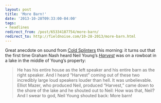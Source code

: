 ```yaml
---
layout: post 
title: 'More Barn!' 
date: '2013-10-28T09:33:00-04:00' 
tags: 
- headlines 
redirect_from: /post/65334187754/more-barn/
redirect_to: http://fieldnoise.com/10-28-2013/more-barn.html
--- 
```


Great anecdote on sound from [Cold Splinters](http://www.coldsplinters.com/2013/10/more-barn/) this morning: it turns out that the first time Graham Nash heard Neil Young’s [*Harvest*](https://www.youtube.com/watch?v=Q7jeb_D08XA) was on a rowboat in a lake in the middle of Young’s property:

> He has his entire house as the left speaker and his entire barn as the  right speaker. And I heard “Harvest” coming out of these two  incredibly large loud speakers louder than hell. It was unbelievable.  Elliot Mazer, who produced Neil, produced “Harvest,” came down to the  shore of the lake and he shouted out to Neil: How was that, Neil?   And I swear to god, Neil Young shouted back: More barn!

